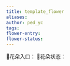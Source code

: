 ```yaml
---
title: template_flower
aliases: 
author: ped_yc
tags: 
flower-entry:
flower-status:
---
```


🌻花朵入口：
🍓花朵状态：
